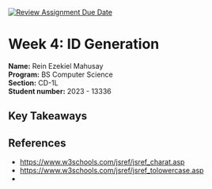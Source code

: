 [![Review Assignment Due Date](https://classroom.github.com/assets/deadline-readme-button-22041afd0340ce965d47ae6ef1cefeee28c7c493a6346c4f15d667ab976d596c.svg)](https://classroom.github.com/a/TP0ZkiLb)

# Week 4: ID Generation

**Name:** Rein Ezekiel Mahusay <br/>
**Program:** BS Computer Science <br/>
**Section:** CD-1L <br/>
**Student number:** 2023 - 13336 <br/>

## Key Takeaways


## References

- https://www.w3schools.com/jsref/jsref_charat.asp
- https://www.w3schools.com/jsref/jsref_tolowercase.asp
- 